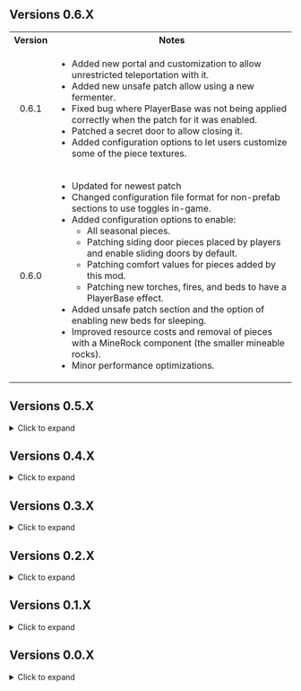 <div class="header">
	<h2>Versions 0.6.X</h2>
</div>
<table>
	<tbody>
		<tr>
			<th align="center">Version</th>
			<th align="center">Notes</th>
		</tr>
		<tr>
			<td align="center">0.6.1</td>
			<td align="left">
				<ul>
					<li>Added new portal and customization to allow unrestricted teleportation with it.</li>
					<li>Added new unsafe patch allow using a new fermenter.</li>
					<li>Fixed bug where PlayerBase was not being applied correctly when the patch for it was enabled.</li>
					<li>Patched a secret door to allow closing it.</li>
					<li>Added configuration options to let users customize some of the piece textures.</li>
				</ul>
			</td>
		</tr>
		<tr>
			<td align="center">0.6.0</td>
			<td align="left">
				<ul>
					<li>Updated for newest patch</li>
					<li>Changed configuration file format for non-prefab sections to use toggles in-game.</li>
					<li>
						Added configuration options to enable:
						<ul>
							<li>All seasonal pieces.</li>
							<li>Patching siding door pieces placed by players and enable sliding doors by default.</li>
							<li>Patching comfort values for pieces added by this mod.</li>
							<li>Patching new torches, fires, and beds to have a PlayerBase effect.</li>
						</ul>
					</li>
					<li>Added unsafe patch section and the option of enabling new beds for sleeping.</li>
					<li>Improved resource costs and removal of pieces with a MineRock component (the smaller mineable rocks).</li>
					<li>Minor performance optimizations.</li>
				</ul>
			</td>
		</tr>
	</tbody>
</table>

<div class="header">
	<h2>Versions 0.5.X</h2>
</div>
<details>
	<summary>Click to expand</summary>
	<table>
		<tbody>
			<tr>
				<th align="center">Version</th>
				<th align="center">Notes</th>
			</tr>
			<tr>
				<td align="center">0.5.1</td>
				<td align="left">
					<ul>
						<li>Added more null checks to handle other mods destroying prefabs on log-out.</li>
						<li>Set MVBP to ignore prefabs added by Creature Level and Loot Control.</li>
						<li>Improved compatibility with PlanBuild.</li>
					</ul>
				</td>
			</tr>
			<tr>
				<td align="center">0.5.0</td>
				<td align="left">
					<ul>
						<li>Built against new BepInEx and Jotunn.</li>
						<li>Improved default settings so all vanilla prefabs in game version 0.217.25 are placeable.</li>
						<li>Improved removal of custom prefabs with the hammer, vanilla layers are no longer altered under any circumstances.</li>
						<li>Updated for ExtraSnapPointsMadeEasy's new API.</li>
						<li>Improved compatibility with ExpandWorld.</li>
						<li>Fixed issue with one prefab being impossible to unlock.</li>
						<li>Overhauled how mineable prefabs work (see README). You may need to tweak your configuration file to use the prefabs ending in "_frac" or "_destruction" now.</li>
						<li>Fixed bug where CreativeMode pieces that were built by players could be removed by the creator even if they aren't enabled in the config. Now pieces can only by removed via the hammer if they are enabled in the config.</li>
						<li>Global configuration section split into Global, Admin, and Customization in preparation for adding new customization features.</li>
					</ul>
				</td>
			</tr>
		</tbody>
	</table>
</details>

<div class="header">
	<h2>Versions 0.4.X</h2>
</div>
<details>
	<summary>Click to expand</summary>
	<table>
		<tbody>
			<tr>
				<th align="center">Version</th>
				<th align="center">Notes</th>
			</tr>
			<tr>
				<td align="center">0.4.8</td>
				<td align="left">
					<ul>
						<li>Configuration changes made in-game will now persist properly after logging out.</li>
						<li>Sped up re-initialization slightly.</li>
						<li>Update README with known issues</li>
					</ul>
				</td>
			</tr>
			<tr>
				<td align="center">0.4.7</td>
				<td align="left">
					<ul>
						<li>Hotfix to prevent infinite re-initialization loop in multi-player. Turns out that even if I test with a dedicated server, some bugs only show up with multiple clients.</li>
					</ul>
				</td>
			</tr>
			<tr>
				<td align="center">0.4.6</td>
				<td align="left">
					<ul>
						<li>Fixed issue with server config changes not persisting after log-out unless the server was restarted. Config changes for the server are now saved to the server config file when you log-out.</li>
						<li>Re-enabled prefabs that spawn a MineRock5 component as they can be useful for building islands. A warning about how they work is now automatically added to the piece description.</li>
					</ul>
				</td>
			</tr>
			<tr>
				<td align="center">0.4.5</td>
				<td align="left">
					<ul>
						<li>
							Improved deconstruction of non-WearNTear pieces.
							<ul>
								<li>Destroying player-built pieces via damaging them will always drop the resources for building the piece now.</li>
								<li>Deconstructing non-WearNTear pieces will now destroy them using the Destructible component if it is present (this means removing ice pieces makes them shatter and play the ice SFX).</li>
							</ul>
						</li>
						<li>Added config settings to control piece clipping during placement.</li>
						<li>Patched MineRock script to prevent NRE on newly placed pieces.</li>
						<li>Improved filtering to prevent detecting prefabs that create giant boulders when you remove them.</li>
						<li>Automatically adds missing removal SFX for WearNTear pieces.</li>
						<li>Hotfix for issues with invalid placement due to changing collider layers.</li>
					</ul>
				</td>
			</tr>
			<tr>
				<td align="center">0.4.4</td>
				<td align="left">
					<ul>
						<li>Removed server requirement so that console players can enjoy the mod vicariously through crossplay.</li>
						<li>Improved sorting of prefabs added by this mod (that took a while).</li>
						<li>Added automatic piece classification to hopefully allow correct sorting of pieces from other mods and future updates.</li>
						<li>Improved automatic naming of prefabs.</li>
						<li>Fixed layer issue on some pieces that prevented targeting them for removal.</li>
						<li>Removing pieces now triggers the destruction effects if they exist.</li>
						<li>Fixed possible exploit involving pickables with extra random item drops.</li>
						<li>Patched chair prefabs so you can now sit in them.</li>
						<li>Minor performance optimizations.</li>
						<li>Removed piece descriptions that were duplicates of piece names.</li>
						<li>Disabled a prefab that would disappear 10 seconds after placing it.</li>
						<li>Improved descriptions for several prefabs.</li>
						<li>Removed the snap points added to the center of all prefabs (use ExtraSnapPointsMadeEasy instead).</li>
						<li>Fixed minor compatibility issue with RRR, warning should no longer trigger and MVBP will no longer detect prefabs added by RRR.</li>
						<li>Added config option to enable placing vanilla crops so you can make pretty gardens if you want.</li>
						<li>Added colliders to allow removing large straw rug.</li>
						<li>Tweaked some default resource costs.</li>
					</ul>
				</td>
			</tr>
			<tr>
				<td align="center">0.4.3</td>
				<td align="left">
					<ul>
						<li>
							Added a new piece category "Nature".
							<ul>
								<li>Changed Admin only settings to account for new category.</li>
								<li>Tweaked default configuration to account for new category.</li>
							</ul>
						</li>
						<li>
							Changed how CreativeMode works.
							<ul>
								<li>CreativeMode now sets whether pieces from the CreatorShop and Nature categories are enabled for building.</li>
								<li>Changing the CreativeMode setting now updates while in-game.</li>
							</ul>
						</li>
						<li>Fixed the cloth behaviour on the new ship.</li>
						<li>Tweaked snap points to mimic vanilla pieces more. Can use ExtraSnapPointsMadeEasy if you want more precise snap points.</li>
						<li>Improved compatibility with ExtraSnapPointsMadeEasy to allow dynamically changing extra snap points as MoreVanillaBuildPrefabs dynamically adds/removes build pieces.</li>
						<li>Pickable pieces now drop the pickable item when deconstructed if it has not already been picked.</li>
						<li>ItemStand pieces now drop the attached item when deconstructed if an attached item exists.</li>
					</ul>
				</td>
			</tr>
			<tr>
				<td align="center">0.4.2</td>
				<td align="left">
					<ul>
						<li>Changed mod so that if a client has the mod, then the server they are connecting to must also have the mod (see README for details).</li>
						<li>Implemented a CreativeMode configuration option (see README for details).</li>
						<li>All pieces that are missing placement sound effects now have default sfx assigned based on the required crafting station. (Missing deconstruction sounds effects are not fixed though as that requires adding WearNTear or Destructable components to pieces).</li>
						<li>Fixed bug where deconstructing player-built pieces with world modifiers set to turn off build costs would cause world-generated destruction drops to occur.</li>
						<li>Player-buil5 barrels no longer drop random loot when destroyed. They still do not return the resources used to build them when destroyed (they do return build resources if deconstructed though).</li>
						<li>Patched Dvergr furniture items so they provide support and you can now place item stands on them.</li>
						<li>Patched some more prefabs and improved placement for others, as usual each update.</li>
					</ul>
				</td>
			</tr>
			<tr>
				<td align="center">0.4.1</td>
				<td align="left">
					<ul>
						<li>Minor update to fix the stuttering issue when editing the configuration via the in-game configuration manager. The mod now only updates after closing the configuration manager.</li>
						<li>Tweaked update logic to avoid re-initializing if receiving config data from server or reloading the config file doesn't actually change any config setting values.</li>
						<li>Added some everburning torches and braziers that do not require fuel to the default configuration. Currently they are configured to unlock sometime during the last biome in the current game version.</li>
					</ul>
				</td>
			</tr>
			<tr>
				<td align="center">0.4.0</td>
				<td align="left">
					<ul>
						<li>
							<b>Massive update</b>, I basically re-wrote the mod to allow it to dynamically respond to configuration setting changes while in-game.
						</li>
						<li>Switched to using Jotunn's server syncing features instead of ServerSync.</li>
						<li>Removed Locking Configuration setting. If you install the mod on the server it will now always sync data to clients.</li>
						<li>Change `VerboseMode` to `Verbosity`. There are now three logging levels you can select from to output more or less information. This should make debugging easier when issues are reported.</li>
						<li>Changed some Global configuration setting names to more descriptive.</li>
						<li>Fixed issue where sometimes configuration data from the server wouldn't sync correctly. The mod now always re-initializes the configuration whenever configuration data is received from the server.</li>
						<li>Changed how building and deconstructing pickable objects is handled to prevent exploits.</li>
						<li>Optimized load times for dynamic syncing. The very first time the mod loads on a clean install it takes about ~300 ms as it generates new icons. After that, when the mod initializes or responds to configuration settings changes it averages ~110-160 ms.</li>
						<li>Patched some more prefabs, including making a hidden sailing ship fully functional.</li>
						<li>Various internal tweaks to reduce the odds of compatibility issues with other mods.</li>
						<li>Possibly more stuff I forgot about, it was a pretty big re-write. The new README should still cover everything important though.</li>
					</ul>
				</td>
			</tr>
		</tbody>
	</table>
</details>

<div class="header">
	<h2>Versions 0.3.X</h2>
</div>

<details>
	<summary>Click to expand</summary>
	<table>
		<tbody>
			<tr>
				<th align="center">Version</th>
				<th align="center">Notes</th>
			</tr>
			<tr>
				<td align="center">0.3.7</td>
				<td align="left">
					<ul>
						<li>Fixed compatibility with WackyDB, (my bad, while rewriting the code to add pieces I switched from a prefix to a postfix).</li>
						<li>Switch stone chest to prefer the one with animations.</li>
						<li>Renaming of custom chests to be more descriptive.</li>
					</ul>
				</td>
			</tr>
			<tr>
				<td align="center">0.3.6</td>
				<td align="left">
					<ul>
						<li>Switched back to custom methods to add pieces as removing pieces added by Jotunn on log out led to unintended behaviour.</li>
						<li>Slightly reduced load times.</li>
						<li>Patched placement of treasure chests so they no longer contain random loot (world-generated treasure chests are unaffected).</li>
						<li>Removed treasure chests that were Duplicates of each other.</li>
					</ul>
				</td>
			</tr>
			<tr>
				<td align="center">0.3.5</td>
				<td align="left">
					<ul>
						<li>Switched back to adding pieces via Jotunn.</li>
						<li>More automatic naming improvements.</li>
						<li>Quick fix for null exception error that broke the mod last release (Somehow the option that allowed me to reference the publicized assembles got unchecked).</li>
						<li>
							Changed ModGUID to match mod name. <b>This changes the name of your cfg file. So after it regenerates copy over any changes you've made via a text editor and delete your old one.</b>
						</li>
					</ul>
				</td>
			</tr>
			<tr>
				<td align="center">0.3.4</td>
				<td align="left">
					<ul>
						<li>
							Improved naming for custom pieces in hammer build table.
							<ul>
								<li>Format of custom piece names is now consistent with vanilla name formatting.</li>
								<li>Some spelling inconsistencies from the game's internal ID's have been corrected.</li>
							</ul>
						</li>
						<li>Automatically add hover text if missing for custom pieces (depending on the piece it still may not display).</li>
						<li>Patched and enabled more prefabs by default.</li>
						<li>Disabled a prefab that explodes into a giant boulder when hit with a pickaxe (Thanks Cass!)</li>
						<li>Tweaked build requirements and costs for some prefabs.</li>
						<li>
							Patched placement of several pieces.
							<ul>
								<li>Improved placement of dvergr poles and wood pieces.</li>
								<li>Fixed issue with some black marble pieces moving after placement due to discrepancy between colliders and rigid bodies.</li>
							</ul>
						</li>
						<li>Changed how piece Icons are generated to hopefully fix the lighting issue with some icons.</li>
					</ul>
				</td>
			</tr>
			<tr>
				<td align="center">0.3.3</td>
				<td align="left">
					<ul>
						<li>Fix color artifacts in custom piece icons (Thanks again for your help Margmas).</li>
						<li>Fix bug that I accidentally re-introduced where world-generated CreatorShop pieces could be deconstructed.</li>
						<li>Added SearsCatalog as a Thunderstore dependency.</li>
						<li>More internal refactoring and clean-up to get ready for possibly adding some new features.</li>
					</ul>
				</td>
			</tr>
			<tr>
				<td align="center">0.3.2</td>
				<td align="left">
					<ul>
						<li>Update to Jotunn 2.14.4</li>
						<li>Changed priority of patch for adding prefabs to fix partial incomparability with WackyDB.</li>
						<li>Internal refactoring to clean up code and make managing methods easier.</li>
						<li>Enabled some more pieces by default.</li>
						<li>
							Added EffectsList patch from PotteryBarn to fix null exceptions when using custom Armor Stands.
						</li>
					</ul>
				</td>
			</tr>
			<tr>
				<td align="center">0.3.1</td>
				<td align="left">
					<ul>
						<li>Added NullException checks to fix compatibility issues with CreatureLevelAndLootControl.</li>
						<li>
							Changed mod to search for prefabs every time a game session is joined (has minimal impact on load time, < 50 ms on average) to prevent null prefab errors.
						</li>
						<li>Added error handling to catch incorrect build requirement ID's and throw a warning to the log.</li>
						<li>
							Thanks to Cass again for letting me know about the compatibility issue and testing out the fixes.
						</li>
					</ul>
				</td>
			</tr>
			<tr>
				<td align="center">0.3.0</td>
				<td align="left">
					<ul>
						<li>Implemented built-in cfg file watcher to ensure changes made to cfg file are not erased.</li>
						<li>Fixed crashing issue with some prefabs and re-enabled them by default.</li>
						<li>Changed when custom pieces are added to wait until after receiving data from ServerSync (Thanks to Cass for reporting the issue and to Wackymole for helping figure out which method to patch).</li>
						<li>Changed method of adding custom pieces due to Null Exception error caused by adding pieces with Jotunn after ZNet.Start(), will probably switch back after Jotunn updates.</li>
					</ul>
				</td>
			</tr>
		</tbody>
	</table>
</details>

<div class="header">
	<h2>Versions 0.2.X</h2>
</div>

<details>
	<summary>Click to expand</summary>
	<table>
		<tbody>
			<tr>
				<td align="center">0.2.2</td>
				<td align="left">
					<ul>
						<li>Added null check to EnsureNoDuplicateZNetView(), should resolve issues caused when rejoining servers (Thanks to Cass on the Odinplus for reporting the bug).</li>
						<li>Mod now saves the cfg file on logout, should hopefully preserve changes made to it before reading from it when rejoining a server.</li>
					</ul>
				</td>
			</tr>
			<tr>
				<td align="center">0.2.1</td>
				<td align="left">
					<ul>
						<li>Fixed clipping and placement for several prefabs.</li>
						<li>Adjusted snap points on a few prefabs.</li>
						<li>Disabled CargoCrate prefab due to it deleting itself when placed because the inventory is empty.</li>
						<li>Code clean up.</li>
					</ul>
				</td>
			</tr>
			<tr>
				<td align="center">0.2.0</td>
				<td align="left">
					<ul>
						<li>Reduced load time from ~30 seconds to ~0.5 seconds (Thanks to onnan for reporting the issue and to Margmas on the OdinPlus discord for the tip on reducing config file load times).</li>
						<li>Switched to using ZNetScene for patch to trigger removal of custom pieces on logout.</li>
						<li>Internal code refactoring and clean up.</li>
					</ul>
				</td>
			</tr>
		</tbody>
	</table>
</details>

<div class="header">
	<h2>Versions 0.1.X</h2>
</div>

<details>
	<summary>Click to expand</summary>
	<table>
		<tbody>
			<tr>
				<td align="center">0.1.4</td>
				<td align="left">
					<ul>
						<li>Updated for patch 0.217.22</li>
					</ul>
				</td>
			</tr>
			<tr>
				<td align="center">0.1.3</td>
				<td align="left">
					<ul>
						<li>Updated for Jotunn 2.14.2</li>
						<li>Removed three prefabs that caused a crash when re-logging (should fix compatibility issues with the Multiverse mod).</li>
						<li>Improved load times when re-logging.</li>
						<li>Changed method of adding custom build pieces to respect server configuration when changing between servers without restarting the game.</li>
						<li>
							Added configuration option to restrict placement of CreatorShop pieces to Admins.
						</li>
					</ul>
				</td>
			</tr>
			<tr>
				<td align="center">0.1.1/0.1.2</td>
				<td align="left">
					<ul>
						<li>Fixed ILRepacker not merging ServerSync assembly when creating Release version of Thunderstore mod package (Thanks to BLUBBSON on Github for letting me know about the bug).</li>
					</ul>
				</td>
			</tr>
			<tr>
				<td align="center">0.1.0</td>
				<td align="left">
					<b>Major Updates</b>
					<ul>
						<li>Implemented configuration syncing with server.</li>
						<li>Added a setting to allow admins to deconstruct CreatorShop pieces built by other players.</li>
						<li>Add a configuration option for each prefab that enables a generic collision patch to allow users to possibly fix placing prefabs that have not been custom patched yet.</li>
						<li>Improved configuration file to provide configuration descriptions and a list of acceptable values for each configuration option.</li>
						<li>Crafting station names in configuration settings are now descriptive instead of based on the item_id in-game.</li>
					</ul>
					<b>Minor updates</b>
					<ul>
						<li>Tweaked resource requirements for better balance.</li>
						<li>Enabled more build pieces by default after tweaking the resource requirements to prevent them unlocking several biomes before they would normally be encountered by players.</li>
						<li>Fixed Github link in Thunderstore manifest (had copied the wrong template manifest when I remade it).</li>
						<li>Improved README formatting and fixed spelling/grammar in various places.</li>
					</ul>
				</td>
			</tr>
		</tbody>
	</table>
</details>

<div class="header">
	<h2>Versions 0.0.X</h2>
</div>

<details>
	<summary>Click to expand</summary>
	<table>
		<tbody>
			<tr>
				<td align="center">0.0.3</td>
				<td align="left">
					<ul>
						<li>World-generated pieces now drop only their default resource drops while player-built pieces drop only the resources used to build them.</li>
						<li>README updated and cleaned up (that's what I get for writing it at 1am last time).</li>
						<li>
							Configuration file naming scheme changed due to automating the process. <b>You need to regenerate your configuration file and copy over any customizations you made.</b>
						</li>
					</ul>
				</td>
			</tr>
			<tr>
				<td align="center">0.0.2</td>
				<td align="left">
					<ul>
						<li>Updated README and added links to source code.</li>
					</ul>
				</td>
			</tr>
			<tr>
				<td align="center">0.0.1</td>
				<td align="left">
					<ul>
						<li>Initial release.</li>
					</ul>
				</td>
			</tr>
		</tbody>
	</table>
</details>
